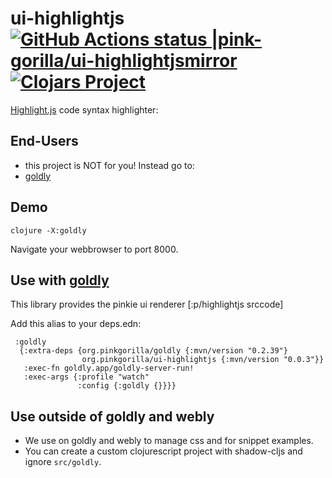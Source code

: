 # ui-highlightjs [![GitHub Actions status |pink-gorilla/ui-highlightjsmirror](https://github.com/pink-gorilla/ui-highlightjs/workflows/CI/badge.svg)](https://github.com/pink-gorilla/ui-highlightjs/actions?workflow=CI)[![Clojars Project](https://img.shields.io/clojars/v/org.pinkgorilla/ui-highlightjs.svg)](https://clojars.org/org.pinkgorilla/ui-highlightjs)

[Highlight.js](https://highlightjs.org/) code syntax highlighter:

## End-Users
- this project is NOT for you! Instead go to:
- [goldly](https://github.com/pink-gorilla/goldly)
 
## Demo

```
clojure -X:goldly
```

Navigate your webbrowser to port 8000. 


## Use with [goldly](https://github.com/pink-gorilla/goldly)

This library provides the pinkie ui renderer [:p/highlightjs srccode]

Add this alias to your deps.edn:

```
 :goldly
  {:extra-deps {org.pinkgorilla/goldly {:mvn/version "0.2.39"}
                org.pinkgorilla/ui-highlightjs {:mvn/version "0.0.3"}}
   :exec-fn goldly.app/goldly-server-run!
   :exec-args {:profile "watch"
               :config {:goldly {}}}}
```


## Use outside of goldly and webly

- We use on goldly and webly to manage css and for snippet examples.
- You can create a custom clojurescript project with shadow-cljs 
  and ignore `src/goldly`.